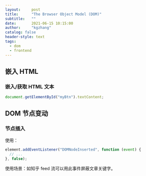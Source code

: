 ```yaml
---
layout:     post
title:      "The Browser Object Model (DOM)"
subtitle:   ""
date:       2021-06-15 10:15:00
author:     "kgzhang"
catalog: false
header-style: text
tags:
  - dom
  - frontend
---
```


## 嵌入 HTML

### 嵌入/获取 HTML 文本
```javascript
document.getElementById("myBtn").textContent;
```

## DOM 节点变动

### 节点插入

使用：
```js
element.addEventListener("DOMNodeInserted", function (event) {
  // ...
}, false);
```

使用场景：如知乎 feed 流可以用此事件屏蔽文章关键字。

